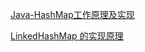 [Java-HashMap工作原理及实现](https://yikun.github.io/2015/04/01/Java-HashMap%E5%B7%A5%E4%BD%9C%E5%8E%9F%E7%90%86%E5%8F%8A%E5%AE%9E%E7%8E%B0/)

[LinkedHashMap 的实现原理](http://wiki.jikexueyuan.com/project/java-collection/linkedhashmap.html)
